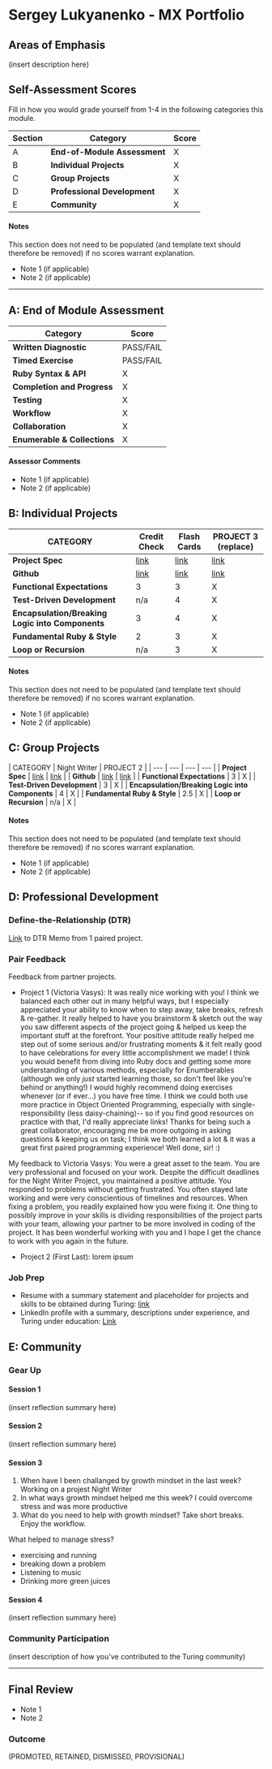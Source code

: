 # Sergey Lukyanenko - MX Portfolio

## Areas of Emphasis

(insert description here)

## Self-Assessment Scores

Fill in how you would grade yourself from 1-4 in the following categories this module.

| Section | Category | Score |
| --- | ----- | --- |
| A | **End-of-Module Assessment** | X |
| B | **Individual Projects** | X |
| C | **Group Projects** | X |
| D | **Professional Development** | X |
| E | **Community** | X |

#### Notes

This section does not need to be populated (and template text should therefore be removed) if no scores warrant explanation.

*   Note 1 (if applicable)
*   Note 2 (if applicable)

------------------------------------------------

## A: End of Module Assessment

| Category | Score |
| ----- | --- |
| **Written Diagnostic** | PASS/FAIL |
| **Timed Exercise** | PASS/FAIL |
| **Ruby Syntax & API** | X |
| **Completion and Progress** | X |
| **Testing** | X |
| **Workflow** | X |
| **Collaboration** | X |
| **Enumerable & Collections** | X |

#### Assessor Comments

*   Note 1 (if applicable)
*   Note 2 (if applicable)


## B: Individual Projects

| CATEGORY | Credit Check | Flash Cards | PROJECT 3 (replace) |
| --- | --- | --- | --- |
| **Project Spec** | [link](http://backend.turing.io/module1/projects/credit_check) | [link](http://backend.turing.io/module1/projects/flashcards) | [link](http://backend.turing.io/module1/projects/night_writer) |
| **Github** | [link](https://github.com/turingschool/ruby-submissions/blob/master/1701-b/1module/credit_check/sergey_lukyanenko/credit_check.md) | [link](https://github.com/turingschool/ruby-submissions/blob/master/1701-b/1module/flashcards/sergey_lukyanenko/rubric.markdown) | [link]() |
| **Functional Expectations** | 3 | 3 | X |
| **Test-Driven Development** | n/a | 4 | X |
| **Encapsulation/Breaking Logic into Components** | 3 | 4 | X |
| **Fundamental Ruby & Style** | 2 | 3 | X |
| **Loop or Recursion** | n/a | 3 | X |

#### Notes

This section does not need to be populated (and template text should therefore be removed) if no scores warrant explanation.

*   Note 1 (if applicable)
*   Note 2 (if applicable)


## C: Group Projects

| CATEGORY | Night Writer | PROJECT 2 |
| --- | --- | --- | --- |
| **Project Spec** | [link](http://backend.turing.io/module1/projects/night_writer) | [link](http://example.com) |
| **Github** | [link](ruby-submissions/1701-b/1module/night_writer/victoria_sergey/nightwriter.markdown) | [link](http://example.com) |
| **Functional Expectations** | 3 | X |
| **Test-Driven Development** | 3 | X |
| **Encapsulation/Breaking Logic into Components** | 4 | X |
| **Fundamental Ruby & Style** | 2.5 | X |
| **Loop or Recursion** | n/a | X |

#### Notes

This section does not need to be populated (and template text should therefore be removed) if no scores warrant explanation.

*   Note 1 (if applicable)
*   Note 2 (if applicable)


## D: Professional Development

### Define-the-Relationship (DTR)

[Link](https://docs.google.com/document/d/1KZSdD9zyfFi4__Mpg37MeTlPqx5h4tDprAdSD5ydiT4/edit) to DTR Memo from 1 paired project.

### Pair Feedback

Feedback from partner projects.

*   Project 1 (Victoria Vasys): It was really nice working with you! I think we balanced each other out in many helpful ways, but I especially appreciated your ability to know when to step away, take breaks, refresh & re-gather. It really helped to have you brainstorm & sketch out the way you saw different aspects of the project going & helped us keep the important stuff at the forefront. Your positive attitude really helped me step out of some serious and/or frustrating moments & it felt really good to have celebrations for every little accomplishment we made! I think you would benefit from diving into Ruby docs and getting some more understanding of various methods, especially for Enumberables (although we only *just* started learning those, so don't feel like you're behind or anything!) I would highly recommend doing exercises whenever (or if ever...) you have free time. I think we could both use more practice in Object Oriented Programming, especially with single-responsibility (less daisy-chaining)-- so if you find good resources on practice with that, I'd really appreciate links! Thanks for being such a great collaborator, encouraging me be more outgoing in asking questions & keeping us on task; I think we both learned a lot & it was a great first paired programming experience! Well done, sir! :)

My feedback to Victoria Vasys: You were a great asset to the team. You are very professional and focused on your work. Despite the difficult deadlines for the Night Writer Project, you maintained a positive attitude. You responded to problems without getting frustrated. You often stayed late working and were very conscientious of timelines and resources. When fixing a problem, you readily explained how you were fixing it. One thing to possibly improve in your skills is dividing responsibilities of the project parts with your team, allowing your partner to be more involved in coding of the project. It has been wonderful working with you and I hope I get the chance to work with you again in the future.
*   Project 2 (First Last): lorem ipsum

### Job Prep

*   Resume with a summary statement and placeholder for projects and skills to be obtained during Turing: [link](http://example.com)
*   LinkedIn profile with a summary, descriptions under experience, and Turing under education: [Link](http://example.com)



## E: Community

### Gear Up

#### Session 1
(insert reflection summary here)

#### Session 2
(insert reflection summary here)

#### Session 3
1. When have I been challanged by growth mindset in the last week?
Working on a projest Night Writer
2. In what ways growth mindset helped me this week?
I could overcome stress and was more productive
3. What do you need to help with growth mindset?
Take short breaks. Enjoy the workflow.

What helped to manage stress?
 - exercising and running
 - breaking down a problem
 - Listening to music
 - Drinking more green juices

#### Session 4
(insert reflection summary here)

### Community Participation
(insert description of how you've contributed to the Turing community)

-------------------------------------------------------------

## Final Review

*   Note 1
*   Note 2

### Outcome

(PROMOTED, RETAINED, DISMISSED, PROVISIONAL)